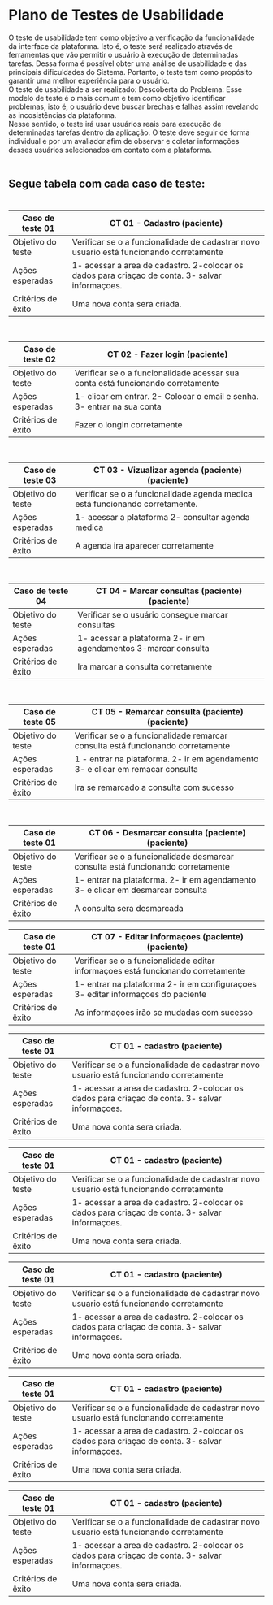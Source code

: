 # Plano de Testes de Usabilidade


O teste de usabilidade tem como objetivo a verificação da funcionalidade da interface da plataforma. Isto é, o teste será realizado através de ferramentas que vão permitir o usuário à execução de determinadas tarefas. Dessa forma é possível obter uma análise de usabilidade e das principais dificuldades do Sistema. Portanto, o teste tem como propósito garantir uma melhor experiência para o usuário.<br> 
O teste de usabilidade a ser realizado: Descoberta do Problema: Esse modelo de teste é o mais comum e tem como objetivo identificar problemas, isto é, o usuário deve buscar brechas e falhas assim revelando as incosistências da plataforma.<br> 
Nesse sentido, o teste irá usar usuários reais para execução de determinadas tarefas dentro da aplicação. O teste deve seguir de forma individual e por um avaliador afim de observar e coletar informações desses usuários selecionados em contato com a plataforma. 
<br>
<br>

## Segue tabela com cada caso de teste:
#

| Caso de teste 01     |  CT 01 - Cadastro (paciente)                                                                    | 
| ------- | ------------------------------------------------------------------------------------------------------------ | 
| Objetivo do teste | Verificar se o a funcionalidade de cadastrar novo usuario está funcionando corretamente            | 
| Ações esperadas | 1- acessar a area de cadastro. 2-colocar os dados para criaçao de conta. 3- salvar informaçoes.      |
| Critérios de êxito | Uma nova conta sera criada.                                                                       |
<br>

| Caso de teste 02     |  CT 02 - Fazer login (paciente)                                                                 | 
| ------- | ------------------------------------------------------------------------------------------------------------ | 
| Objetivo do teste | Verificar se o a funcionalidade acessar sua conta está funcionando corretamente            | 
| Ações esperadas |  1- clicar em entrar. 2- Colocar o email e senha. 3- entrar na sua conta     |
| Critérios de êxito | Fazer o longin corretamente                                                          |
<br>

| Caso de teste 03    |  CT 03 - Vizualizar agenda (paciente) (paciente)                                                                    | 
| ------- | ------------------------------------------------------------------------------------------------------------ | 
| Objetivo do teste | Verificar se o a funcionalidade agenda medica está funcionando corretamente.    | 
| Ações esperadas | 1- acessar a plataforma 2- consultar agenda medica     |
| Critérios de êxito | A agenda ira aparecer corretamente                                                        |
<br>

| Caso de teste 04    |  CT 04 - Marcar consultas (paciente) (paciente)                                                                    | 
| ------- | ------------------------------------------------------------------------------------------------------------ | 
| Objetivo do teste | Verificar se o usuário consegue marcar consultas           | 
| Ações esperadas | 1-  acessar a plataforma 2- ir em agendamentos 3-marcar consulta     |
| Critérios de êxito |  Ira marcar a consulta corretamente                                                  |
<br>

| Caso de teste 05     |  CT 05 - Remarcar consulta (paciente) (paciente)                                                                    | 
| ------- | ------------------------------------------------------------------------------------------------------------ | 
| Objetivo do teste | Verificar se o a funcionalidade remarcar consulta está funcionando corretamente          | 
| Ações esperadas | 1 - entrar na plataforma. 2- ir em agendamento 3- e clicar em remacar consulta      |
| Critérios de êxito | Ira se remarcado a consulta com sucesso                                                   |
<br>

| Caso de teste 01     |  CT 06 - Desmarcar consulta (paciente)(paciente)                                                                    | 
| ------- | ------------------------------------------------------------------------------------------------------------ | 
| Objetivo do teste | Verificar se o a funcionalidade desmarcar consulta está funcionando corretamente            | 
| Ações esperadas | 1- entrar na plataforma. 2- ir em agendamento 3- e clicar em desmarcar consulta     |
| Critérios de êxito | A consulta sera desmarcada                                                      |

| Caso de teste 01     |  CT 07 - Editar informaçoes (paciente) (paciente)                                                                    | 
| ------- | ------------------------------------------------------------------------------------------------------------ | 
| Objetivo do teste | Verificar se o a funcionalidade editar informaçoes está funcionando corretamente           | 
| Ações esperadas | 1- entrar na plataforma 2- ir em configuraçoes 3- editar informaçoes do paciente     |
| Critérios de êxito | As informaçoes irão se mudadas com sucesso                                                     |

| Caso de teste 01     |  CT 01 - cadastro (paciente)                                                                    | 
| ------- | ------------------------------------------------------------------------------------------------------------ | 
| Objetivo do teste | Verificar se o a funcionalidade de cadastrar novo usuario está funcionando corretamente            | 
| Ações esperadas | 1- acessar a area de cadastro. 2-colocar os dados para criaçao de conta. 3- salvar informaçoes.      |
| Critérios de êxito | Uma nova conta sera criada.                                                                       |

| Caso de teste 01     |  CT 01 - cadastro (paciente)                                                                    | 
| ------- | ------------------------------------------------------------------------------------------------------------ | 
| Objetivo do teste | Verificar se o a funcionalidade de cadastrar novo usuario está funcionando corretamente            | 
| Ações esperadas | 1- acessar a area de cadastro. 2-colocar os dados para criaçao de conta. 3- salvar informaçoes.      |
| Critérios de êxito | Uma nova conta sera criada.                                                                       |

| Caso de teste 01     |  CT 01 - cadastro (paciente)                                                                    | 
| ------- | ------------------------------------------------------------------------------------------------------------ | 
| Objetivo do teste | Verificar se o a funcionalidade de cadastrar novo usuario está funcionando corretamente            | 
| Ações esperadas | 1- acessar a area de cadastro. 2-colocar os dados para criaçao de conta. 3- salvar informaçoes.      |
| Critérios de êxito | Uma nova conta sera criada.                                                                       |

| Caso de teste 01     |  CT 01 - cadastro (paciente)                                                                    | 
| ------- | ------------------------------------------------------------------------------------------------------------ | 
| Objetivo do teste | Verificar se o a funcionalidade de cadastrar novo usuario está funcionando corretamente            | 
| Ações esperadas | 1- acessar a area de cadastro. 2-colocar os dados para criaçao de conta. 3- salvar informaçoes.      |
| Critérios de êxito | Uma nova conta sera criada.                                                                       |

| Caso de teste 01     |  CT 01 - cadastro (paciente)                                                                    | 
| ------- | ------------------------------------------------------------------------------------------------------------ | 
| Objetivo do teste | Verificar se o a funcionalidade de cadastrar novo usuario está funcionando corretamente            | 
| Ações esperadas | 1- acessar a area de cadastro. 2-colocar os dados para criaçao de conta. 3- salvar informaçoes.      |
| Critérios de êxito | Uma nova conta sera criada.                                                                       |




